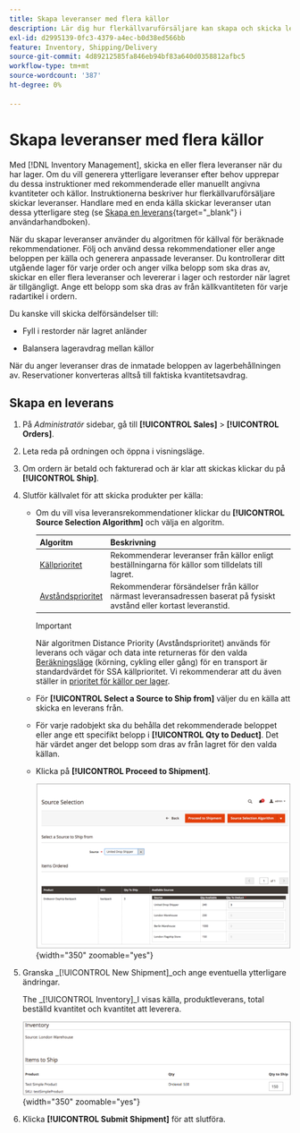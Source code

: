 ```yaml
---
title: Skapa leveranser med flera källor
description: Lär dig hur flerkällvaruförsäljare kan skapa och skicka leveranser.
exl-id: d2995139-0fc3-4379-a4ec-b0d38ed566bb
feature: Inventory, Shipping/Delivery
source-git-commit: 4d89212585fa846eb94bf83a640d0358812afbc5
workflow-type: tm+mt
source-wordcount: '387'
ht-degree: 0%

---
```


# Skapa leveranser med flera källor

Med [!DNL Inventory Management], skicka en eller flera leveranser när du har lager. Om du vill generera ytterligare leveranser efter behov upprepar du dessa instruktioner med rekommenderade eller manuellt angivna kvantiteter och källor. Instruktionerna beskriver hur flerkällvaruförsäljare skickar leveranser. Handlare med en enda källa skickar leveranser utan dessa ytterligare steg (se [Skapa en leverans](../stores-purchase/shipments.md#create-a-shipment){target="_blank"} i användarhandboken).

När du skapar leveranser använder du algoritmen för källval för beräknade rekommendationer. Följ och använd dessa rekommendationer eller ange beloppen per källa och generera anpassade leveranser. Du kontrollerar ditt utgående lager för varje order och anger vilka belopp som ska dras av, skickar en eller flera leveranser och levererar i lager och restorder när lagret är tillgängligt. Ange ett belopp som ska dras av från källkvantiteten för varje radartikel i ordern.

Du kanske vill skicka delförsändelser till:

- Fyll i restorder när lagret anländer

- Balansera lageravdrag mellan källor

När du anger leveranser dras de inmatade beloppen av lagerbehållningen av. Reservationer konverteras alltså till faktiska kvantitetsavdrag.

## Skapa en leverans

1. På _Administratör_ sidebar, gå till **[!UICONTROL Sales]** > **[!UICONTROL Orders]**.

1. Leta reda på ordningen och öppna i visningsläge.

1. Om ordern är betald och fakturerad och är klar att skickas klickar du på **[!UICONTROL Ship]**.

1. Slutför källvalet för att skicka produkter per källa:

   - Om du vill visa leveransrekommendationer klickar du **[!UICONTROL Source Selection Algorithm]** och välja en algoritm.

     | Algoritm | Beskrivning |
     |--|--|
     | [Källprioritet](source-priority-algorithm.md) | Rekommenderar leveranser från källor enligt beställningarna för källor som tilldelats till lagret. |
     | [Avståndsprioritet](distance-priority-algorithm.md) | Rekommenderar försändelser från källor närmast leveransadressen baserat på fysiskt avstånd eller kortast leveranstid. |

     >[!IMPORTANT]
     >
     >När algoritmen Distance Priority (Avståndsprioritet) används för leverans och vägar och data inte returneras för den valda [Beräkningsläge](distance-priority-algorithm.md) (körning, cykling eller gång) för en transport är standardvärdet för SSA källprioritet. Vi rekommenderar att du även ställer in [prioritet för källor per lager](stocks-prioritize-sources.md).


   - För  **[!UICONTROL Select a Source to Ship from]** väljer du en källa att skicka en leverans från.

   - För varje radobjekt ska du behålla det rekommenderade beloppet eller ange ett specifikt belopp i **[!UICONTROL Qty to Deduct]**. Det här värdet anger det belopp som dras av från lagret för den valda källan.

   - Klicka på **[!UICONTROL Proceed to Shipment]**.

     ![Välj en källa och ange en kvantitet](assets/shipment-adobe-shipping-sources.png){width="350" zoomable="yes"}

1. Granska _[!UICONTROL New Shipment]_och ange eventuella ytterligare ändringar.

   The _[!UICONTROL Inventory]_I visas källa, produktleverans, total beställd kvantitet och kvantitet att leverera.

   ![Lagerinformation för leveransen, exempel partiell leverans](assets/inventory-shipment-details.png){width="350" zoomable="yes"}

1. Klicka **[!UICONTROL Submit Shipment]** för att slutföra.
